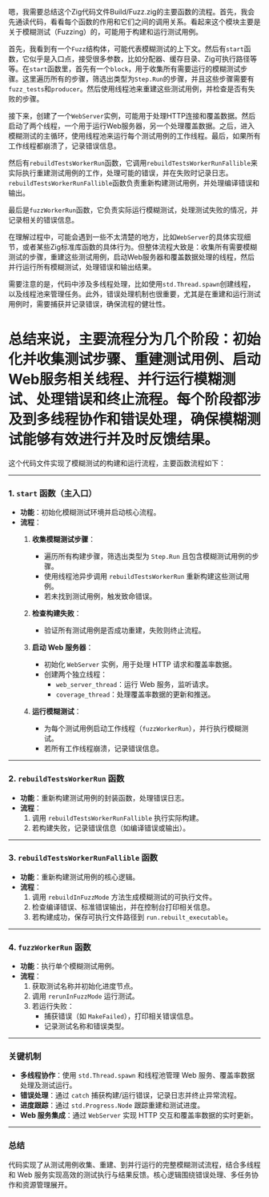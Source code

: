 嗯，我需要总结这个Zig代码文件Build/Fuzz.zig的主要函数的流程。首先，我会先通读代码，看看每个函数的作用和它们之间的调用关系。看起来这个模块主要是关于模糊测试（Fuzzing）的，可能用于构建和运行测试用例。

首先，我看到有一个`Fuzz`结构体，可能代表模糊测试的上下文。然后有`start`函数，它似乎是入口点，接受很多参数，比如分配器、缓存目录、Zig可执行路径等等。在`start`函数里，首先有一个`block`，用于收集所有需要运行的模糊测试步骤。这里遍历所有的步骤，筛选出类型为`Step.Run`的步骤，并且这些步骤需要有`fuzz_tests`和`producer`。然后使用线程池来重建这些测试用例，并检查是否有失败的步骤。

接下来，创建了一个`WebServer`实例，可能用于处理HTTP连接和覆盖数据。然后启动了两个线程，一个用于运行Web服务器，另一个处理覆盖数据。之后，进入模糊测试的主循环，使用线程池来运行每个测试用例的工作线程。最后，如果所有工作线程都崩溃了，记录错误信息。

然后有`rebuildTestsWorkerRun`函数，它调用`rebuildTestsWorkerRunFallible`来实际执行重建测试用例的工作，处理可能的错误，并在失败时记录日志。`rebuildTestsWorkerRunFallible`函数负责重新构建测试用例，并处理编译错误和输出。

最后是`fuzzWorkerRun`函数，它负责实际运行模糊测试，处理测试失败的情况，并记录相关的错误信息。

在理解过程中，可能会遇到一些不太清楚的地方，比如`WebServer`的具体实现细节，或者某些Zig标准库函数的具体行为。但整体流程大致是：收集所有需要模糊测试的步骤，重建这些测试用例，启动Web服务器和覆盖数据处理的线程，然后并行运行所有模糊测试，处理错误和输出结果。

需要注意的是，代码中涉及多线程处理，比如使用`std.Thread.spawn`创建线程，以及线程池来管理任务。此外，错误处理机制也很重要，尤其是在重建和运行测试用例时，需要捕获并记录错误，确保流程的健壮性。

总结来说，主要流程分为几个阶段：初始化并收集测试步骤、重建测试用例、启动Web服务相关线程、并行运行模糊测试、处理错误和终止流程。每个阶段都涉及到多线程协作和错误处理，确保模糊测试能够有效进行并及时反馈结果。
================================================
这个代码文件实现了模糊测试的构建和运行流程，主要函数流程如下：

---

### **1. `start` 函数（主入口）**
- **功能**：初始化模糊测试环境并启动核心流程。
- **流程**：
  1. **收集模糊测试步骤**：
     - 遍历所有构建步骤，筛选出类型为 `Step.Run` 且包含模糊测试用例的步骤。
     - 使用线程池异步调用 `rebuildTestsWorkerRun` 重新构建这些测试用例。
     - 若未找到测试用例，触发致命错误。

  2. **检查构建失败**：
     - 验证所有测试用例是否成功重建，失败则终止流程。

  3. **启动 Web 服务器**：
     - 初始化 `WebServer` 实例，用于处理 HTTP 请求和覆盖率数据。
     - 创建两个独立线程：
       - `web_server_thread`：运行 Web 服务，监听请求。
       - `coverage_thread`：处理覆盖率数据的更新和推送。

  4. **运行模糊测试**：
     - 为每个测试用例启动工作线程（`fuzzWorkerRun`），并行执行模糊测试。
     - 若所有工作线程崩溃，记录错误信息。

---

### **2. `rebuildTestsWorkerRun` 函数**
- **功能**：重新构建测试用例的封装函数，处理错误日志。
- **流程**：
  1. 调用 `rebuildTestsWorkerRunFallible` 执行实际构建。
  2. 若构建失败，记录错误信息（如编译错误或输出）。

---

### **3. `rebuildTestsWorkerRunFallible` 函数**
- **功能**：重新构建测试用例的核心逻辑。
- **流程**：
  1. 调用 `rebuildInFuzzMode` 方法生成模糊测试的可执行文件。
  2. 检查编译错误、标准错误输出，并在控制台打印相关信息。
  3. 若构建成功，保存可执行文件路径到 `run.rebuilt_executable`。

---

### **4. `fuzzWorkerRun` 函数**
- **功能**：执行单个模糊测试用例。
- **流程**：
  1. 获取测试名称并初始化进度节点。
  2. 调用 `rerunInFuzzMode` 运行测试。
  3. 若运行失败：
     - 捕获错误（如 `MakeFailed`），打印相关错误信息。
     - 记录测试名称和错误类型。

---

### **关键机制**
- **多线程协作**：使用 `std.Thread.spawn` 和线程池管理 Web 服务、覆盖率数据处理及测试运行。
- **错误处理**：通过 `catch` 捕获构建/运行错误，记录日志并终止异常流程。
- **进度跟踪**：通过 `std.Progress.Node` 跟踪重建和测试进度。
- **Web 服务集成**：通过 `WebServer` 实现 HTTP 交互和覆盖率数据的实时更新。

---

### **总结**
代码实现了从测试用例收集、重建、到并行运行的完整模糊测试流程，结合多线程和 Web 服务实现高效的测试执行与结果反馈。核心逻辑围绕错误处理、多任务协作和资源管理展开。